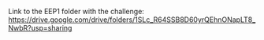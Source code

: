 Link to the EEP1 folder with the challenge:
https://drive.google.com/drive/folders/1SLc_R64SSB8D60yrQEhnONapLT8_NwbR?usp=sharing
